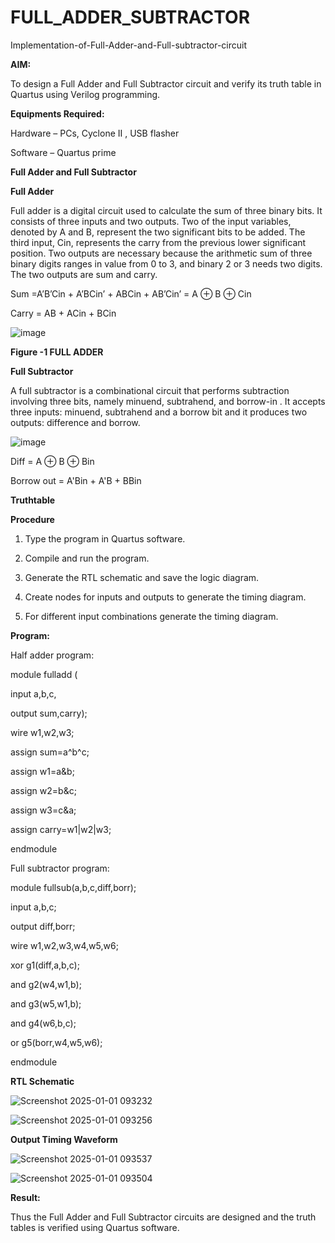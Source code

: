 # FULL_ADDER_SUBTRACTOR

Implementation-of-Full-Adder-and-Full-subtractor-circuit

**AIM:**

To design a Full Adder and Full Subtractor circuit and verify its truth table in Quartus using Verilog programming.

**Equipments Required:**

Hardware – PCs, Cyclone II , USB flasher

Software – Quartus prime

**Full Adder and Full Subtractor**

**Full Adder**

Full adder is a digital circuit used to calculate the sum of three binary bits. It consists of three inputs and two outputs. Two of the input variables, denoted by A and B, represent the two significant bits to be added. The third input, Cin, represents the carry from the previous lower significant position. Two outputs are necessary because the arithmetic sum of three binary digits ranges in value from 0 to 3, and binary 2 or 3 needs two digits. The two outputs are sum and carry.

Sum =A’B’Cin + A’BCin’ + ABCin + AB’Cin’ = A ⊕ B ⊕ Cin 

Carry = AB + ACin + BCin

![image](https://github.com/naavaneetha/FULL_ADDER_SUBTRACTOR/assets/154305477/0f30ba51-5ffb-4198-845f-18e054f675e7)

**Figure -1 FULL ADDER**

**Full Subtractor**

A full subtractor is a combinational circuit that performs subtraction involving three bits, namely minuend, subtrahend, and borrow-in . It accepts three inputs: minuend, subtrahend and a borrow bit and it produces two outputs: difference and borrow.

![image](https://github.com/naavaneetha/FULL_ADDER_SUBTRACTOR/assets/154305477/02b24f51-ab51-4304-9ad6-7b81ffc1ead5)

Diff = A ⊕ B ⊕ Bin 

Borrow out = A'Bin + A'B + BBin

**Truthtable**

**Procedure**

1. Type the program in Quartus software.

2. Compile and run the program.

3. Generate the RTL schematic and save the logic diagram.

4. Create nodes for inputs and outputs to generate the timing diagram.

5. For different input combinations generate the timing diagram.

**Program:**

Half adder program:

module fulladd (

input a,b,c,

output sum,carry);

wire w1,w2,w3;

assign sum=a^b^c;

assign w1=a&b;

assign w2=b&c;

assign w3=c&a;

assign carry=w1|w2|w3;

endmodule

Full subtractor program:

module fullsub(a,b,c,diff,borr);

input a,b,c;

output diff,borr;

wire w1,w2,w3,w4,w5,w6;

xor g1(diff,a,b,c);

and g2(w4,w1,b);

and g3(w5,w1,b);

and g4(w6,b,c);

or g5(borr,w4,w5,w6);

endmodule


**RTL Schematic**

![Screenshot 2025-01-01 093232](https://github.com/user-attachments/assets/aeaeeb1e-af31-4ef2-8743-a1d301ce049d)

![Screenshot 2025-01-01 093256](https://github.com/user-attachments/assets/ecdc6865-1a0b-4e2c-aa9c-58952021a1f8)


**Output Timing Waveform**

![Screenshot 2025-01-01 093537](https://github.com/user-attachments/assets/ba34dfe5-12d9-42c4-a76b-21e9dc5f5c4a)

![Screenshot 2025-01-01 093504](https://github.com/user-attachments/assets/c81ee117-2709-4acb-9732-a7bebfc0b5fc)

**Result:**

Thus the Full Adder and Full Subtractor circuits are designed and the truth tables is verified using Quartus software.



